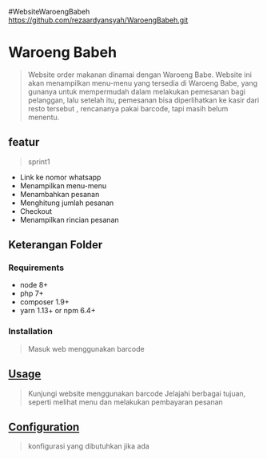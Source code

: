 #WebsiteWaroengBabeh
https://github.com/rezaardyansyah/WaroengBabeh.git

# Waroeng Babeh
> Website order makanan dinamai dengan Waroeng Babe. Website ini akan menampilkan menu-menu yang tersedia di Waroeng Babe, yang gunanya untuk mempermudah dalam melakukan pemesanan bagi pelanggan,
lalu setelah itu, pemesanan bisa diperlihatkan ke kasir dari resto tersebut , rencananya pakai barcode, tapi masih belum menentu.

## featur
>sprint1
* Link ke nomor whatsapp
* Menampilkan menu-menu
* Menambahkan pesanan
* Menghitung jumlah pesanan
* Checkout
* Menampilkan rincian pesanan

## Keterangan Folder
>


### Requirements
* node 8+
* php 7+
* composer 1.9+
* yarn 1.13+ or npm 6.4+

### Installation
> Masuk web menggunakan barcode

## [Usage](#usage)
> Kunjungi website menggunakan barcode
> Jelajahi berbagai tujuan, seperti melihat menu dan melakukan pembayaran pesanan


## [Configuration](#configuration)
> konfigurasi yang dibutuhkan jika ada